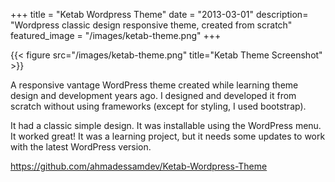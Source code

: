+++
title = "Ketab Wordpress Theme"
date = "2013-03-01"
description= "Wordpress classic design responsive theme, created from scratch"
featured_image = "/images/ketab-theme.png"
+++

{{< figure src="/images/ketab-theme.png" title="Ketab Theme Screenshot" >}}

A responsive vantage WordPress theme created while learning theme design and development years ago. I designed and developed it from scratch without using frameworks (except for styling, I used bootstrap).

It had a classic simple design. It was installable using the WordPress menu. It worked great!
It was a learning project, but it needs some updates to work with the latest WordPress version.

https://github.com/ahmadessamdev/Ketab-Wordpress-Theme